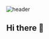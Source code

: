 ![header](https://capsule-render.vercel.app/api?type=waving&height=300&color=gradient&text=Withiue's%20GitHub&rotate=0)

## Hi there 👋


<!--
- 🔭 I’m currently working on ... 멋쟁이사자처럼
- 🌱 I’m currently learning ... ![Spring](https://img.shields.io/badge/spring-%236DB33F.svg?style=for-the-badge&logo=spring&logoColor=white) ![Django](https://img.shields.io/badge/django-%23092E20.svg?style=for-the-badge&logo=django&logoColor=white)

- 👯 I’m looking to collaborate on ...
- 🤔 I’m looking for help with ...
- 💬 Ask me about ...
- 📫 How to reach me: ...
- 😄 Pronouns: ...
- ⚡ Fun fact: ...
-->

